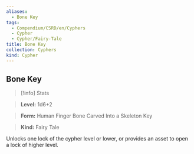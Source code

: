```yaml
---
aliases:
  - Bone Key
tags:
  - Compendium/CSRD/en/Cyphers
  - Cypher
  - Cypher/Fairy-Tale
title: Bone Key
collection: Cyphers
kind: Cypher
---
```

## Bone Key    
>[!info] Stats    
> **Level:** 1d6+2    
> **Form:** Human Finger Bone Carved Into a Skeleton Key    
> **Kind:** Fairy Tale  
    
Unlocks one lock of the cypher level or lower, or provides an asset to open a lock of higher level.